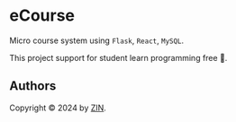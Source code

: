 # eCourse

Micro course system using `Flask`, `React`, `MySQL`.

This project support for student learn programming free 🔖.

## Authors

Copyright &copy; 2024 by [ZIN](http://www.github.com/zinitdev).
